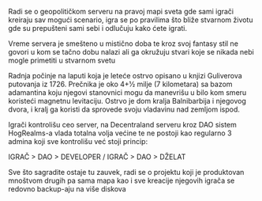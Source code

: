 Radi se o geopolitičkom serveru na pravoj mapi sveta gde sami igrači kreiraju sav mogući scenario, igra se po pravilima što bliže stvarnom životu gde su prepušteni sami sebi i odlučuju kako ćete igrati.

Vreme servera je smešteno u mistično doba te kroz svoj fantasy stil ne govori u kom se tačno dobu nalazi ali ga okružuju stvari koje se nikada nebi mogle primetiti u stvarnom svetu

Radnja počinje na laputi koja je leteće ostrvo opisano u knjizi Guliverova putovanja iz 1726. Prečnika je oko 4+1⁄2 milje (7 kilometara) sa bazom adamantina koju njegovi stanovnici mogu da manevrišu u bilo kom smeru koristeći magnetnu levitaciju. Ostrvo je dom kralja Balnibarbija i njegovog dvora, i kralj ga koristi da sprovede svoju vladavinu nad zemljom ispod.

Igrači kontrolišu ceo server, na Decentraland serveru kroz DAO sistem HogRealms-a vlada totalna volja većine te ne postoji kao regularno 3 admina koji sve kontrolišu već stoji princip:

IGRAČ > DAO > DEVELOPER / IGRAČ > DAO > DŽELAT

Sve što sagradite ostaje tu zauvek, radi se o projektu koji je produktovan mnoštvom drugih pa sama mapa kao i sve kreacije njegovih igrača se redovno backup-aju na više diskova
